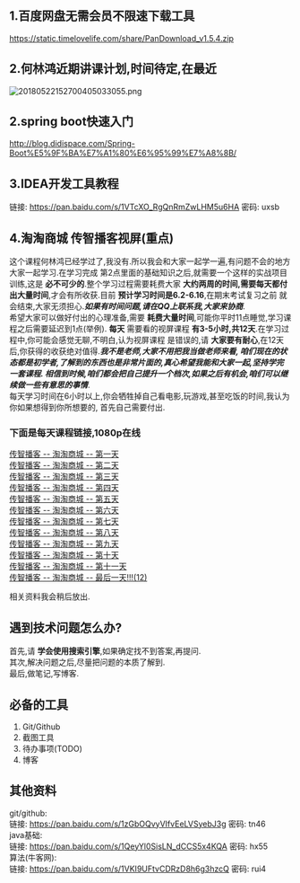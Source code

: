 ## 1.百度网盘无需会员不限速下载工具
https://static.timelovelife.com/share/PanDownload_v1.5.4.zip
## 2.何林鸿近期讲课计划,时间待定,在最近
![20180522152700405033055.png](https://static.timelovelife.com/20180522152700405033055.png)
## 2.spring boot快速入门
http://blog.didispace.com/Spring-Boot%E5%9F%BA%E7%A1%80%E6%95%99%E7%A8%8B/
## 3.IDEA开发工具教程
链接: https://pan.baidu.com/s/1VTcXO_RgQnRmZwLHM5u6HA 密码: uxsb
## 4.淘淘商城 传智播客视屏(重点)
这个课程何林鸿已经学过了,我没有.所以我会和大家一起学一遍,有问题不会的地方大家一起学习.在学习完成
第2点里面的基础知识之后,就需要一个这样的实战项目训练,这是 **必不可少的**.整个学习过程需要耗费大家
**大约两周的时间,需要每天都付出大量时间**,才会有所收获.目前 **预计学习时间是6.2-6.16**,在期末考试复习之前
就会结束,大家无须担心.***如果有时间问题,请在QQ上联系我,大家来协商***.     
希望大家可以做好付出的心理准备,需要 **耗费大量时间**,可能你平时11点睡觉,学习课程之后需要延迟到1点(举例).
**每天** 需要看的视屏课程 **有3-5小时,共12天**.在学习过程中,你可能会感觉无聊,不明白,认为视屏课程
是错误的,请 **大家要有耐心**,在12天后,你获得的收获绝对值得.***我不是老师,大家不用把我当做老师来看,
咱们现在的状态都是初学者,了解到的东西也是非常片面的,真心希望我能和大家一起,坚持学完一套课程.
相信到时候,咱们都会把自己提升一个档次,如果之后有机会,咱们可以继续做一些有意思的事情***.      
每天学习时间在6小时以上,你会牺牲掉自己看电影,玩游戏,甚至吃饭的时间,我认为你如果想得到你所想要的,
首先自己需要付出.    

### 下面是每天课程链接,1080p在线
[传智播客 -- 淘淘商城 -- 第一天](https://www.bilibili.com/video/av14344869)  
[传智播客 -- 淘淘商城 -- 第二天](https://www.bilibili.com/video/av14359661)  
[传智播客 -- 淘淘商城 -- 第三天](https://www.bilibili.com/video/av14382951)  
[传智播客 -- 淘淘商城 -- 第四天](https://www.bilibili.com/video/av14421834)  
[传智播客 -- 淘淘商城 -- 第五天](https://www.bilibili.com/video/av14637858)  
[传智播客 -- 淘淘商城 -- 第六天](https://www.bilibili.com/video/av14637975)  
[传智播客 -- 淘淘商城 -- 第七天](https://www.bilibili.com/video/av14638114)  
[传智播客 -- 淘淘商城 -- 第八天](https://www.bilibili.com/video/av14638731)  
[传智播客 -- 淘淘商城 -- 第九天](https://www.bilibili.com/video/av14638938)  
[传智播客 -- 淘淘商城 -- 第十天](https://www.bilibili.com/video/av14639200)  
[传智播客 -- 淘淘商城 -- 第十一天](https://www.bilibili.com/video/av14639371)  
[传智播客 -- 淘淘商城 -- 最后一天!!!(12)](https://www.bilibili.com/video/av14639610)    

相关资料我会稍后放出.   

## 遇到技术问题怎么办?
首先,请 **学会使用搜索引擎**,如果确定找不到答案,再提问.   
其次,解决问题之后,尽量把问题的本质了解到.   
最后,做笔记,写博客.   

## 必备的工具
1. Git/Github
2. 截图工具
3. 待办事项(TODO)
4. 博客

## 其他资料
git/github:  
链接: https://pan.baidu.com/s/1zGbOQvyVIfvEeLVSyebJ3g 密码: tn46  
java基础:  
链接: https://pan.baidu.com/s/1QeyYl0SisLN_dCCS5x4KQA 密码: hx55  
算法(牛客网):  
链接: https://pan.baidu.com/s/1VKI9UFtvCDRzD8h6g3hzcQ 密码: rui4    
